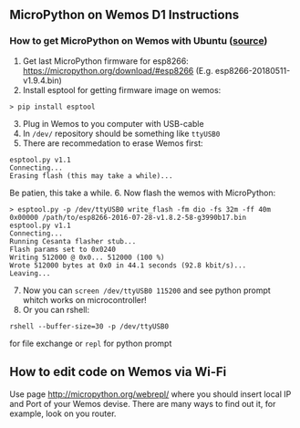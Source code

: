 ## MicroPython on Wemos D1 Instructions

### How to get MicroPython on Wemos with Ubuntu ([source](http://garybake.com/getting-started-with-the-wemos-d1-and-micropython.html))

1. Get last MicroPython firmware for esp8266: https://micropython.org/download/#esp8266  (E.g. esp8266-20180511-v1.9.4.bin)
2. Install esptool for getting firmware image on wemos: 
```
> pip install esptool
```
3. Plug in Wemos to you computer with USB-cable
4. In `/dev/` repository should be something like `ttyUSB0`
5. There are recommedation to erase Wemos first:
```> esptool.py -p /dev/ttyUSB0 erase_flash
esptool.py v1.1
Connecting...
Erasing flash (this may take a while)...
```
Be patien, this take a while.
6. Now flash the wemos with MicroPython:
```
> esptool.py -p /dev/ttyUSB0 write_flash -fm dio -fs 32m -ff 40m 0x00000 /path/to/esp8266-2016-07-28-v1.8.2-58-g3990b17.bin
esptool.py v1.1
Connecting...
Running Cesanta flasher stub...
Flash params set to 0x0240
Writing 512000 @ 0x0... 512000 (100 %)
Wrote 512000 bytes at 0x0 in 44.1 seconds (92.8 kbit/s)...
Leaving...
```
7. Now you can `screen /dev/ttyUSB0 115200` and see python prompt whitch works on microcontroller!
8. Or you can rshell:
```
rshell --buffer-size=30 -p /dev/ttyUSB0 
```
for file exchange or `repl` for python prompt


## How to edit code on Wemos via Wi-Fi

Use page http://micropython.org/webrepl/  where you should insert local IP and Port of your Wemos devise. There are many ways to find out it, for example, look on you router.

